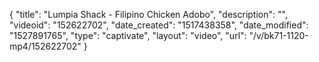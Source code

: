 {
    "title": "Lumpia Shack - Filipino Chicken Adobo",
    "description": "",
    "videoid": "152622702",
    "date_created": "1517438358",
    "date_modified": "1527891765",
    "type": "captivate",
    "layout": "video",
    "url": "\/v\/bk71-1120-mp4\/152622702"
}